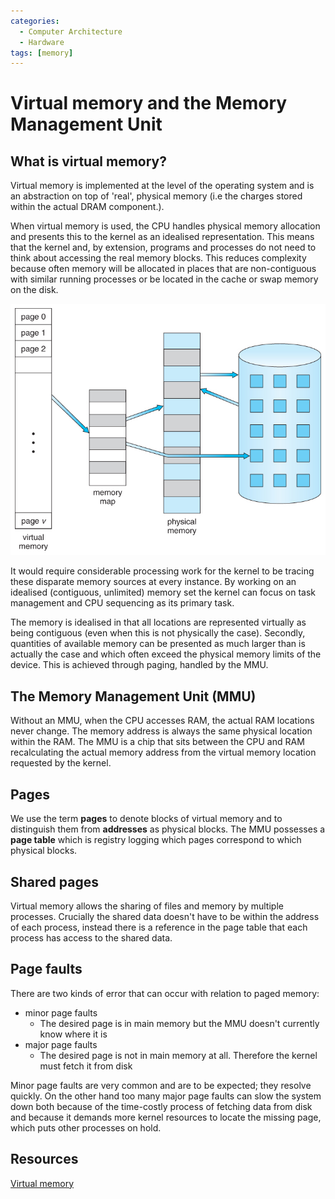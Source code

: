 ```yaml
---
categories:
  - Computer Architecture
  - Hardware
tags: [memory]
---
```


# Virtual memory and the Memory Management Unit

## What is virtual memory?

Virtual memory is implemented at the level of the operating system and is an
abstraction on top of 'real', physical memory (i.e the charges stored within the
actual DRAM component.).

When virtual memory is used, the CPU handles physical memory allocation and
presents this to the kernel as an idealised representation. This means that the
kernel and, by extension, programs and processes do not need to think about
accessing the real memory blocks. This reduces complexity because often memory
will be allocated in places that are non-contiguous with similar running
processes or be located in the cache or swap memory on the disk.

![](/_img/virtual-memory-diagram.jpg)

It would require considerable processing work for the kernel to be tracing these
disparate memory sources at every instance. By working on an idealised
(contiguous, unlimited) memory set the kernel can focus on task management and
CPU sequencing as its primary task.

The memory is idealised in that all locations are represented virtually as being
contiguous (even when this is not physically the case). Secondly, quantities of
available memory can be presented as much larger than is actually the case and
which often exceed the physical memory limits of the device. This is achieved
through paging, handled by the MMU.

## The Memory Management Unit (MMU)

Without an MMU, when the CPU accesses RAM, the actual RAM locations never
change. The memory address is always the same physical location within the RAM.
The MMU is a chip that sits between the CPU and RAM recalculating the actual
memory address from the virtual memory location requested by the kernel.

## Pages

We use the term **pages** to denote blocks of virtual memory and to distinguish
them from **addresses** as physical blocks. The MMU possesses a **page table**
which is registry logging which pages correspond to which physical blocks.

## Shared pages

Virtual memory allows the sharing of files and memory by multiple processes.
Crucially the shared data doesn't have to be within the address of each process,
instead there is a reference in the page table that each process has access to
the shared data.

## Page faults

There are two kinds of error that can occur with relation to paged memory:

- minor page faults
  - The desired page is in main memory but the MMU doesn't currently know where
    it is
- major page faults
  - The desired page is not in main memory at all. Therefore the kernel must
    fetch it from disk

Minor page faults are very common and are to be expected; they resolve quickly.
On the other hand too many major page faults can slow the system down both
because of the time-costly process of fetching data from disk and because it
demands more kernel resources to locate the missing page, which puts other
processes on hold.

## Resources

[Virtual memory](https://www.cs.uic.edu/~jbell/CourseNotes/OperatingSystems/9_VirtualMemory.html#:~:text=Virtual%20memory%20also%20allows%20the,to%20more%20than%20one%20process)
